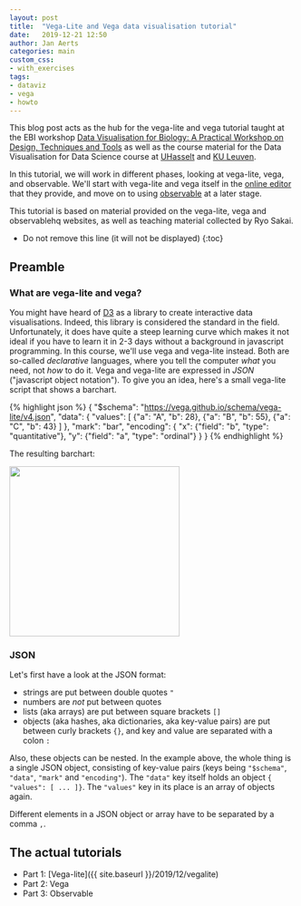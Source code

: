 ```yaml
---
layout: post
title:  "Vega-Lite and Vega data visualisation tutorial"
date:   2019-12-21 12:50
author: Jan Aerts
categories: main
custom_css:
- with_exercises
tags:
- dataviz
- vega
- howto
---
```

This blog post acts as the hub for the vega-lite and vega tutorial taught at the EBI workshop [Data Visualisation for Biology: A Practical Workshop on Design, Techniques and Tools](https://www.ebi.ac.uk/training/events/2020/data-visualisation-biology-practical-workshop-design-techniques-and-tools-1) as well as the course material for the Data Visualisation for Data Science course at [UHasselt](https://www.uhasselt.be/studiegids?n=4&a=2019&i=4142) and [KU Leuven](https://onderwijsaanbod.kuleuven.be/syllabi/e/G0R72AE.htm#activetab=doelstellingen_idm480336).

In this tutorial, we will work in different phases, looking at vega-lite, vega, and observable. We'll start with vega-lite and vega itself in the [online editor](https://vega.github.io/editor/) that they provide, and move on to using [observable](http://observablehq.com/) at a later stage.

This tutorial is based on material provided on the vega-lite, vega and observablehq websites, as well as teaching material collected by Ryo Sakai.

* Do not remove this line (it will not be displayed)
{:toc}

## Preamble
### What are vega-lite and vega?
You might have heard of [D3](http://d3js.org) as a library to create interactive data visualisations. Indeed, this library is considered the standard in the field. Unfortunately, it does have quite a steep learning curve which makes it not ideal if you have to learn it in 2-3 days without a background in javascript programming. In this course, we'll use vega and vega-lite instead. Both are so-called _declarative_ languages, where you tell the computer _what_ you need, not _how_ to do it. Vega and vega-lite are expressed in _JSON_ ("javascript object notation"). To give you an idea, here's a small vega-lite script that shows a barchart.

{% highlight json %}
{
  "$schema": "https://vega.github.io/schema/vega-lite/v4.json",
  "data": {
    "values": [
      {"a": "A", "b": 28}, {"a": "B", "b": 55}, {"a": "C", "b": 43}
    ]
  },
  "mark": "bar",
  "encoding": {
    "x": {"field": "b", "type": "quantitative"},
    "y": {"field": "a", "type": "ordinal"}
  }
}
{% endhighlight %}

The resulting barchart:

<img src="{{ site.baseurl }}/assets/vegalite-barchart.png" width="300px"/>

### JSON
Let's first have a look at the JSON format:

- strings are put between double quotes `"`
- numbers are _not_ put between quotes
- lists (aka arrays) are put between square brackets `[]`
- objects (aka hashes, aka dictionaries, aka key-value pairs) are put between curly brackets `{}`, and key and value are separated with a colon `:`

Also, these objects can be nested. In the example above, the whole thing is a single JSON object, consisting of key-value pairs (keys being `"$schema"`, `"data"`, `"mark"` and `"encoding"`). The `"data"` key itself holds an object `{ "values": [ ... ]}`. The `"values"` key in its place is an array of objects again.

Different elements in a JSON object or array have to be separated by a comma `,`.

## The actual tutorials
- Part 1: [Vega-lite]({{ site.baseurl }}/2019/12/vegalite)
- Part 2: Vega
- Part 3: Observable
